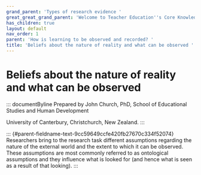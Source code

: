 ```yaml
---
grand_parent: 'Types of research evidence '
great_great_grand_parent: 'Welcome to Teacher Education''s Core Knowledge and Skills.'
has_children: true
layout: default
nav_order: 1
parent: 'How is learning to be observed and recorded? '
title: 'Beliefs about the nature of reality and what can be observed '
---
```

# Beliefs about the nature of reality and what can be observed 


::: documentByline
Prepared by John Church, PhD, School of Educational Studies and Human
Development

University of Canterbury, Christchurch, New Zealand.
:::

::: {#parent-fieldname-text-9cc59649ccfe420fb27670c334f52074}
Researchers bring to the research task different assumptions regarding
the nature of the external world and the extent to which it can be
observed. These assumptions are most commonly referred to as ontological
assumptions and they influence what is looked for (and hence what is
seen as a result of that looking).
:::

